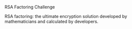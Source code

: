 RSA Factoring Challenge

RSA factoring: the ultimate encryption solution
developed by mathematicians and calculated by developers.
